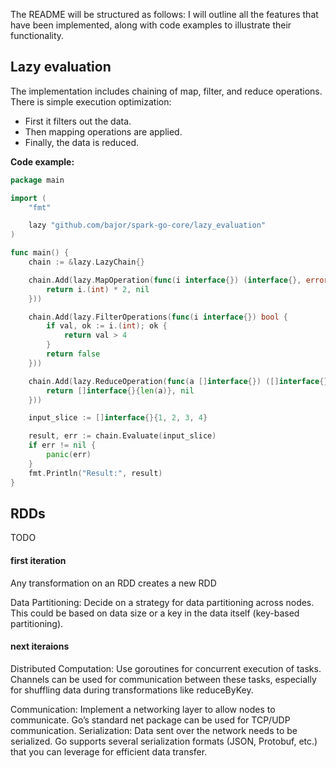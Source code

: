 The README will be structured as follows: I will outline all the features that have been implemented, along with code examples to illustrate their functionality.

## Lazy evaluation
The implementation includes chaining of map, filter, and reduce operations. There is simple execution optimization:

- First it filters out the data.
- Then mapping operations are applied.
- Finally, the data is reduced.

**Code example:**
```go
package main

import (
	"fmt"

	lazy "github.com/bajor/spark-go-core/lazy_evaluation"
)

func main() {
	chain := &lazy.LazyChain{}

	chain.Add(lazy.MapOperation(func(i interface{}) (interface{}, error) {
		return i.(int) * 2, nil
	}))

	chain.Add(lazy.FilterOperations(func(i interface{}) bool {
		if val, ok := i.(int); ok {
			return val > 4
		}
		return false
	}))

	chain.Add(lazy.ReduceOperation(func(a []interface{}) ([]interface{}, error) {
		return []interface{}{len(a)}, nil
	}))

	input_slice := []interface{}{1, 2, 3, 4}

	result, err := chain.Evaluate(input_slice)
	if err != nil {
		panic(err)
	}
	fmt.Println("Result:", result)
}
```

## RDDs

TODO
#### first iteration
Any transformation on an RDD creates a new RDD

Data Partitioning: Decide on a strategy for data partitioning across nodes. This could be based on data size or a key in the data itself (key-based partitioning).

#### next iteraions 
Distributed Computation: Use goroutines for concurrent execution of tasks. Channels can be used for communication between these tasks, especially for shuffling data during transformations like reduceByKey.

Communication: Implement a networking layer to allow nodes to communicate. Go’s standard net package can be used for TCP/UDP communication.
Serialization: Data sent over the network needs to be serialized. Go supports several serialization formats (JSON, Protobuf, etc.) that you can leverage for efficient data transfer.